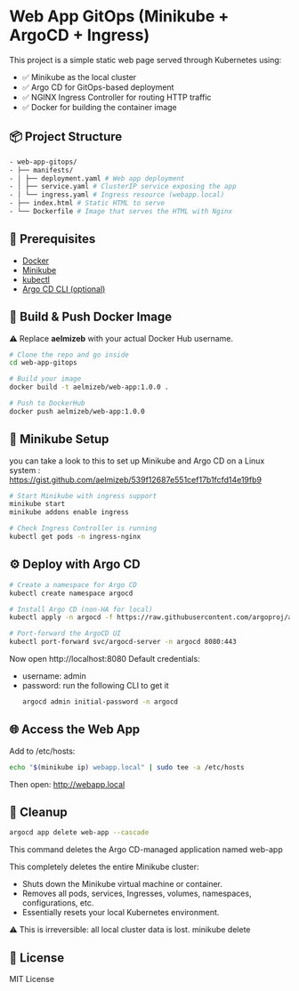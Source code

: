 # Web App GitOps (Minikube + ArgoCD + Ingress)

This project is a simple static web page served through Kubernetes using:

- ✅ Minikube as the local cluster
- ✅ Argo CD for GitOps-based deployment
- ✅ NGINX Ingress Controller for routing HTTP traffic
- ✅ Docker for building the container image



## 📦 Project Structure

```bash
- web-app-gitops/
- ├── manifests/
- │ ├── deployment.yaml # Web app deployment
- │ ├── service.yaml # ClusterIP service exposing the app
- │ └── ingress.yaml # Ingress resource (webapp.local)
- ├── index.html # Static HTML to serve
- └── Dockerfile # Image that serves the HTML with Nginx
```

## 🚀 Prerequisites

- [Docker](https://www.docker.com/)
- [Minikube](https://minikube.sigs.k8s.io/)
- [kubectl](https://kubernetes.io/docs/tasks/tools/)
- [Argo CD CLI (optional)](https://argo-cd.readthedocs.io/en/stable/cli_installation/)


## 🐳 Build & Push Docker Image
⚠️ Replace **aelmizeb** with your actual Docker Hub username.

```bash
# Clone the repo and go inside
cd web-app-gitops

# Build your image
docker build -t aelmizeb/web-app:1.0.0 .

# Push to DockerHub
docker push aelmizeb/web-app:1.0.0
```

## 🧪 Minikube Setup
you can take a look to this to set up Minikube and Argo CD on a Linux system : https://gist.github.com/aelmizeb/539f12687e551cef17b1fcfd14e19fb9

```bash
# Start Minikube with ingress support
minikube start
minikube addons enable ingress

# Check Ingress Controller is running
kubectl get pods -n ingress-nginx
```

## ⚙️ Deploy with Argo CD
```bash
# Create a namespace for Argo CD
kubectl create namespace argocd

# Install Argo CD (non-HA for local)
kubectl apply -n argocd -f https://raw.githubusercontent.com/argoproj/argo-cd/stable/manifests/install.yaml

# Port-forward the ArgoCD UI
kubectl port-forward svc/argocd-server -n argocd 8080:443
```
Now open http://localhost:8080
Default credentials:
- username: admin
- password: run the following CLI to get it
  ```bash
  argocd admin initial-password -n argocd
  ```

## 🌐 Access the Web App
Add to /etc/hosts:

```bash
echo "$(minikube ip) webapp.local" | sudo tee -a /etc/hosts
```

Then open: http://webapp.local

## 🧹 Cleanup
```bash
argocd app delete web-app --cascade
```
This command deletes the Argo CD-managed application named web-app


This completely deletes the entire Minikube cluster:
 - Shuts down the Minikube virtual machine or container.
 - Removes all pods, services, Ingresses, volumes, namespaces, configurations, etc.
 - Essentially resets your local Kubernetes environment.

⚠️ This is irreversible: all local cluster data is lost.
minikube delete

## 📄 License

MIT License

